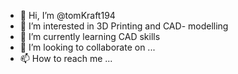 - 👋 Hi, I’m @tomKraft194
- 👀 I’m interested in 3D Printing and CAD- modelling
- 🌱 I’m currently learning CAD skills
- 💞️ I’m looking to collaborate on ...
- 📫 How to reach me ...

<!---
tomKraft194/tomKraft194 is a ✨ special ✨ repository because its `README.md` (this file) appears on your GitHub profile.
You can click the Preview link to take a look at your changes.
--->

